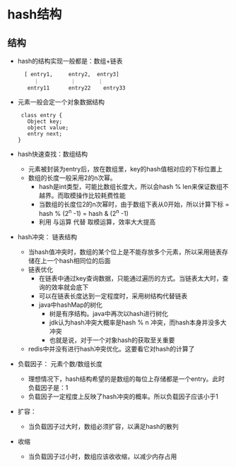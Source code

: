 # hash结构
## 结构
* hash的结构实现一般都是：数组+链表

        [ entry1,     entry2,  entry3]
           ｜          ｜       ｜
         entry11      entry22    entry33

* 元素一般会定一个对象数据结构
  
       class entry {
         Object key;
         object value;
         entry next;
      }

* hash快速查找：数组结构
  * 元素被封装为entry后，放在数组里，key的hash值相对应的下标位置上
  * 数组的长度一般采用2的n次幂。
    * hash是int类型，可能比数组长度大，所以会hash % len来保证数组不越界。而取模操作比较耗费性能
    * 当数组的长度位2的n次幂时，由于数组下表从0开始，所以计算下标 = hash % (2<sup>n</sup> -1) = hash &  (2<sup>n</sup> -1)
    * 利用 与运算 代替 取模运算，效率大大提高

* hash冲突： 链表结构
  * 当hash值冲突时，数组的某个位上是不能存放多个元素，所以采用链表存储在上一个hash相同位的后面
  * 链表优化
    * 在链表中通过key查询数据，只能通过遍历的方式。当链表太大时，查询的效率就会底下
    * 可以在链表长度达到一定程度时，采用树结构代替链表
    * java中hashMap的树化
      * 树是有序结构。java中再次以hash进行树化
      * jdk认为hash冲突大概率是hash % n 冲突，而hash本身并没多大冲突
      * 也就是说，对于一个对象hash的获取至关重要
  * redis中并没有进行hash冲突优化。这要看它对hash的计算了

* 负载因子： 元素个数/数组长度
  * 理想情况下，hash结构希望的是数组的每位上存储都是一个entry。此时负载因子是：1
  * 负载因子一定程度上反映了hash冲突的概率。所以负载因子应该小于1


* 扩容：
  * 当负载因子过大时，数组必须扩容，以满足hash的散列

* 收缩
  * 当负载因子过小时，数组应该收收缩，以减少内存占用



